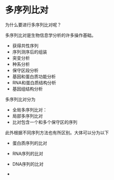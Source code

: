 #  多序列比对



为什么要进行多序列比对呢？

多序列比对是生物信息学分析的许多操作基础。

- 获得共性序列
- 序列测序后的组装
- 突变分析
- 种系分析
- 保守区段分析
- 基因和蛋白质功能分析
- RNA和蛋白质结构分析
- 基因组结构分析

多序列比对分为

- 全局多序列比对：
- 局部多序列比对
- 比对包含一个和多个保守区的序列

此外根据不同序列方法也有所区别。大体可以分为以下

- 蛋白质序列的比对

- RNA序列的比对
- DNA序列的比对
- 
